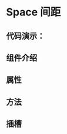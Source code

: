 # Space 间距

## 代码演示：

<preview path="../demos/space/space-1.vue" title="基本用法" description="相邻组件水平间距。"></preview>

## 组件介绍

## 属性

## 方法

## 插槽
